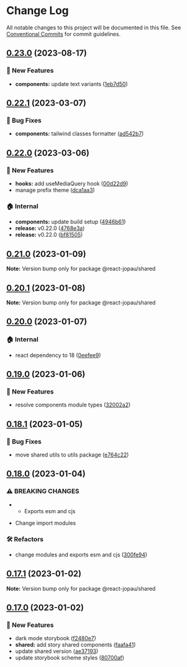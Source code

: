 # Change Log

All notable changes to this project will be documented in this file.
See [Conventional Commits](https://conventionalcommits.org) for commit guidelines.

## [0.23.0](https://github.com/joel3112/react-jopau/compare/v0.22.1...v0.23.0) (2023-08-17)

### 🚀 New Features

- **components:** update text variants ([1eb7d50](https://github.com/joel3112/react-jopau/commit/1eb7d50e35958970b624d956ce69f9c76e620c66))

## [0.22.1](https://github.com/joel3112/react-jopau/compare/v0.22.0...v0.22.1) (2023-03-07)

### 🐛 Bug Fixes

- **components:** tailwind classes formatter ([ad542b7](https://github.com/joel3112/react-jopau/commit/ad542b73b0e46771e888e2a311d594788d215d71))

## [0.22.0](https://github.com/joel3112/react-jopau/compare/v0.21.2...v0.22.0) (2023-03-06)

### 🚀 New Features

- **hooks:** add useMediaQuery hook ([00d22d9](https://github.com/joel3112/react-jopau/commit/00d22d9f6119bf234aef30a831f8bbd360ef9c5a))
- manage prefix theme ([dca1aa3](https://github.com/joel3112/react-jopau/commit/dca1aa3ca9e76fa8e3b02f44653555f567ee5086))

### 🏠 Internal

- **components:** update build setup ([4946b61](https://github.com/joel3112/react-jopau/commit/4946b617e12619b5041a7823dda8bb3caab97f48))
- **release:** v0.22.0 ([4768e3a](https://github.com/joel3112/react-jopau/commit/4768e3a84c692b23696576a5971795615c453a18))
- **release:** v0.22.0 ([bf81505](https://github.com/joel3112/react-jopau/commit/bf8150503ac361ba81fab84b99764bde6dc37c94))

## [0.21.0](https://github.com/joel3112/react-jopau/compare/v0.20.1...v0.21.0) (2023-01-09)

**Note:** Version bump only for package @react-jopau/shared

## [0.20.1](https://github.com/joel3112/react-jopau/compare/v0.20.0...v0.20.1) (2023-01-08)

**Note:** Version bump only for package @react-jopau/shared

## [0.20.0](https://github.com/joel3112/react-jopau/compare/v0.19.0...v0.20.0) (2023-01-07)

### 🏠 Internal

- react dependency to 18 ([0eefee9](https://github.com/joel3112/react-jopau/commit/0eefee9e09fe344e92246687a26d5b553e31f996))

## [0.19.0](https://github.com/joel3112/react-jopau/compare/v0.18.1...v0.19.0) (2023-01-06)

### 🚀 New Features

- resolve components module types ([32002a2](https://github.com/joel3112/react-jopau/commit/32002a2d5aaaf495f343b43c3ae862727bb092bb))

## [0.18.1](https://github.com/joel3112/react-jopau/compare/v0.18.0...v0.18.1) (2023-01-05)

### 🐛 Bug Fixes

- move shared utils to utils package ([e764c22](https://github.com/joel3112/react-jopau/commit/e764c223dad1c759b4cbfc5c0ecb8770d913b1dd))

## [0.18.0](https://github.com/joel3112/react-jopau/compare/v0.17.1...v0.18.0) (2023-01-04)

### ⚠ BREAKING CHANGES

- - Exports esm and cjs

* Change import modules

### 🛠 Refactors

- change modules and exports esm and cjs ([300fe94](https://github.com/joel3112/react-jopau/commit/300fe94c14871f66615f3473d4abbb084aff80ec))

## [0.17.1](https://github.com/joel3112/react-jopau/compare/v0.17.0...v0.17.1) (2023-01-02)

**Note:** Version bump only for package @react-jopau/shared

## [0.17.0](https://github.com/joel3112/react-jopau/compare/v0.16.0...v0.17.0) (2023-01-02)

### 🚀 New Features

- dark mode storybook ([f2480e7](https://github.com/joel3112/react-jopau/commit/f2480e778712c9c79992df14688270b0da158295))
- **shared:** add story shared components ([faafa41](https://github.com/joel3112/react-jopau/commit/faafa41a9e40b0ce327ae470cce90b98178543a5))
- update shared version ([ae37193](https://github.com/joel3112/react-jopau/commit/ae371934be5b1f5b258c6407194bf71a5b291b38))
- update storybook scheme styles ([80700af](https://github.com/joel3112/react-jopau/commit/80700af7571e3aaacd9b9be12d4396df4b1f7a3e))
